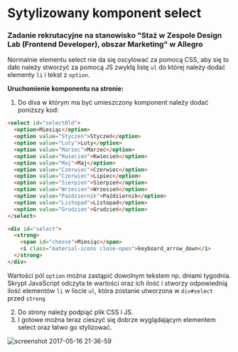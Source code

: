 # Sytylizowany komponent select 
### Zadanie rekrutacyjne na stanowisko "Staż w Zespole Design Lab (Frontend Developer), obszar Marketing" w Allegro

Normalnie elementu select nie da się oscylować za pomocą CSS, aby się to dało należy stworzyć za pomocą JS zwykłą listę `ul`
do której należy dodać elementy `li` i tekst z `option`.

**Uruchomienie komponentu na stronie:**
1. Do diva w którym ma być umieszczony komponent należy dodać poniższy kod:

```html
<select id="selectOld">
  <option>Miesiąc</option> 
  <option value="Styczen">Styczeń</option> 
  <option value="Luty">Luty</option> 
  <option value="Marzec">Marzec</option> 
  <option value="Kwiecien">Kwiecień</option> 
  <option value="Maj">Maj</option> 
  <option value="Czerwiec">Czerwiec</option> 
  <option value="Czerwiec">Lipiec</option> 
  <option value="Sierpien">Sierpień</option> 
  <option value="Wrzesien">Wrzesień</option> 
  <option value="Pazdziernik">Październik</option> 
  <option value="Listopad">Listopad</option> 
  <option value="Grudzien">Grudzień</option> 
</select>

<div id="select">
  <strong>
    <span id="choose">Miesiąc</span>
    <i class="material-icons close-open">keyboard_arrow_down</i>
  </strong>
</div>
```
Wartości pól `option` można zastąpić dowolnym tekstem np. dniami tygodnia. Skrypt JavaScript odczyta te wartości 
oraz ich ilość i stworzy odpowiednią ilość elementów `li` w liscie `ul`, która zostanie utworzona w `div#select` przed `strong`

2. Do strony należy podpiąć plik CSS i JS.
3. I gotowe można teraz cieszyć się dobrze wyglądającym elementem select oraz łatwo go stylizować.

![screenshot 2017-05-16 21-36-59](https://cloud.githubusercontent.com/assets/20646753/26124734/d68d4798-3a7f-11e7-87f1-215038aa0afe.jpg)